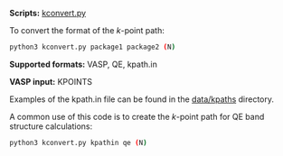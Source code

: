 **Scripts:** [kconvert.py](https://github.com/tangzhao20/dftscr/blob/main/src/kconvert.py)

To convert the format of the *k*-point path:  
```bash
python3 kconvert.py package1 package2 (N)
```
**Supported formats:** VASP, QE, kpath.in

**VASP input:** KPOINTS  

Examples of the kpath.in file can be found in the [data/kpaths](https://github.com/tangzhao20/dftscr/tree/main/data/kpaths) directory.

A common use of this code is to create the *k*-point path for QE band structure calculations:  
```bash
python3 kconvert.py kpathin qe (N)
```

